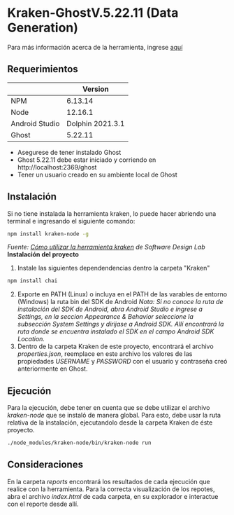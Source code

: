 # Kraken-GhostV.5.22.11 (Data Generation)

Para más información acerca de la herramienta, ingrese [aquí](https://thesoftwaredesignlab.github.io/Kraken/)

## Requerimientos

|                  | Version          |
|------------------|------------------|
| NPM              | 6.13.14          |
| Node             | 12.16.1          |
| Android Studio   | Dolphin 2021.3.1 |
| Ghost            | 5.22.11          |

- Asegurese de tener instalado Ghost
- Ghost 5.22.11 debe estar iniciado y corriendo en http://localhost:2369/ghost
- Tener un usuario creado en su ambiente local de Ghost


## Instalación 
Si no tiene instalada la herramienta kraken, lo puede hacer abriendo una terminal e ingresando el siguiente comando:
```bash
npm install kraken-node -g
```
*Fuente: [Cómo utilizar la herramienta kraken](https://thesoftwaredesignlab.github.io/AutTestingCodelabs/kraken-web-testing-tool/index.html#2) de Software Design Lab*
**Instalación del proyecto**

1. Instale las siguientes dependendencias dentro la carpeta "Kraken"
```bash
npm install chai
```
2. Exporte en PATH (Linux) o incluya en el PATH de las varables de entorno (Windows) la ruta bin del SDK de Android
*Nota: Si no conoce la ruta de instalación del SDK de Android, abra Android Studio e ingrese a Settings, en la seccion Appearance & Behavior seleccione la subsección System Settings y dirijase a Android SDK. Allí encontrará la ruta donde se encuentra instalado el SDK en el campo Android SDK Location.*
3. Dentro de la carpeta Kraken de este proyecto, encontrará el archivo *properties.json*, reemplace en este archivo los valores de las propiedades *USERNAME* y *PASSWORD* con el usuario y contraseña creó anteriormente en Ghost.
## Ejecución
Para la ejecución, debe tener en cuenta que se debe utilizar el archivo *kraken-node* que se instaló de manera global. Para esto, debe usar la ruta relativa de la instalación, ejecutandolo desde la carpeta Kraken de éste proyecto.
```bash
./node_modules/kraken-node/bin/kraken-node run
```

## Consideraciones
En la carpeta *reports* encontrará los resultados de cada ejecución que realice con la herramienta. 
Para la correcta visualización de los repotes, abra el archivo *index.html* de cada carpeta, en su explorador e interactue con el reporte desde allí.